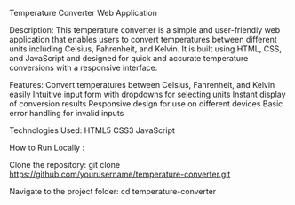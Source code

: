 Temperature Converter Web Application

Description:
This temperature converter is a simple and user-friendly web application that enables users to convert temperatures between different units including Celsius, Fahrenheit, and Kelvin. It is built using HTML, CSS, and JavaScript and designed for quick and accurate temperature conversions with a responsive interface.

Features:
Convert temperatures between Celsius, Fahrenheit, and Kelvin easily
Intuitive input form with dropdowns for selecting units
Instant display of conversion results
Responsive design for use on different devices
Basic error handling for invalid inputs

Technologies Used:
HTML5
CSS3
JavaScript 

How to Run Locally :

Clone the repository:
git clone https://github.com/yourusername/temperature-converter.git

Navigate to the project folder:
cd temperature-converter
